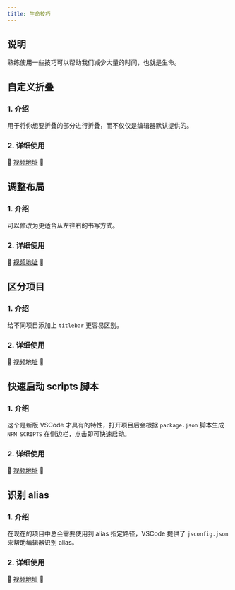 ```yaml
---
title: 生命技巧
---
```


## 说明

熟练使用一些技巧可以帮助我们减少大量的时间，也就是生命。



## 自定义折叠

### 1. 介绍

用于将你想要折叠的部分进行折叠，而不仅仅是编辑器默认提供的。

### 2. 详细使用

🎉 [视频地址](https://www.bilibili.com/video/av61040785) 🎉



## 调整布局

### 1. 介绍

可以修改为更适合从左往右的书写方式。

### 2. 详细使用

🎉 [视频地址](https://www.bilibili.com/video/av61094667) 🎉



## 区分项目

### 1. 介绍

给不同项目添加上 `titlebar` 更容易区别。

### 2. 详细使用

🎉 [视频地址](https://www.bilibili.com/video/av61108053) 🎉



## 快速启动 scripts 脚本

### 1. 介绍

这个是新版 VSCode <Badge text="v1.37+" type="warn"/> 才具有的特性，打开项目后会根据 `package.json` 脚本生成 `NPM SCRIPTS` 在侧边栏，点击即可快速启动。

### 2. 详细使用

🎉 [视频地址](https://www.bilibili.com/video/av62989588) 🎉



## 识别 alias

### 1. 介绍

在现在的项目中总会需要使用到 alias 指定路径，VSCode 提供了 `jsconfig.json` 来帮助编辑器识别 alias。

### 2. 详细使用

🎉 [视频地址](https://www.bilibili.com/video/av67324824) 🎉

